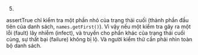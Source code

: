 5. 
assertTrue chỉ kiểm tra một phần nhỏ của trạng thái cuối (thành phần đầu tiên của danh sách, ```names.getFirst()```). Vì vậy nếu một kiểm tra gây ra một lỗi (fault) lây nhiễm (infect), và truyền cho phần khác của trạng thái cuối cùng, sự thất bại (failure) không bị lộ. Và người kiểm thử cần phải nhìn toàn bộ danh sách.